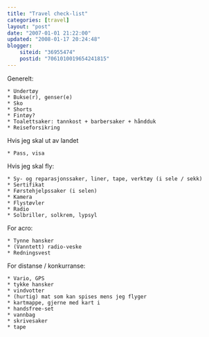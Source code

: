 ```yaml
---
title: "Travel check-list"
categories: [travel]
layout: "post"
date: "2007-01-01 21:22:00"
updated: "2008-01-17 20:24:48"
blogger:
    siteid: "36955474"
    postid: "7061010019654241815"
---
```


Generelt:

	* Undertøy
	* Bukse(r), genser(e)
	* Sko
	* Shorts
	* Fintøy?
	* Toalettsaker: tannkost + barbersaker + håndduk
	* Reiseforsikring

Hvis jeg skal ut av landet

	* Pass, visa

Hvis jeg skal fly:

	* Sy- og reparasjonssaker, liner, tape, verktøy (i sele / sekk)
	* Sertifikat
	* Førstehjelpssaker (i selen)
	* Kamera
	* Flystøvler
	* Radio
	* Solbriller, solkrem, lypsyl

For acro:

	* Tynne hansker
	* (Vanntett) radio-veske
	* Redningsvest

For distanse / konkurranse:

	* Vario, GPS
	* tykke hansker
	* vindvotter
	* (hurtig) mat som kan spises mens jeg flyger
	* kartmappe, gjerne med kart i
	* handsfree-set
	* vannbag
	* skrivesaker
	* tape
